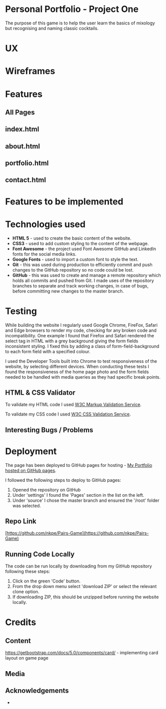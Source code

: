 
<!-- Criteria 

Write a README.md file for your project that explains what the project does and the value that it provides to its users. Attribute any code from other sources. Document all testing procedures and findings. -->

# Personal Portfolio - Project One
<!-- explains what the project does and the value that it provides to its users. -->

The purpose of this game is to help the user learn the basics of mixology but recognising and naming classic cocktails. 

# UX


# Wireframes
# Features
## All Pages
 

## index.html


## about.html


## portfolio.html

## contact.html


# Features to be implemented


# Technologies used
* **HTML 5** - used to create the basic content of the website.
* **CSS3** - used to add custom styling to the content of the webpage. 
* **Font Awesome** - the project used Font Awesome GitHub and LinkedIn fonts for the social media links.
* **Google Fonts** - used to import a custom font to style the text. 
* **Git** - this was used during production to efficiently commit and push changes to the GitHub repository so no code could be lost. 
* **GitHub** - this was used to create and manage a remote repository which holds all commits and pushed from Git. I made uses of the repository branches to separate and track working changes, in case of bugs, before committing new changes to the master branch.

# Testing
While building the website I regularly used Google Chrome, FireFox, Safari and Edge browsers to render my code, checking for any broken code and incompatibility. One example I found that Firefox and Safari rendered the select tag in HTML with a grey background giving the form fields inconsistent styling. I fixed this by adding a class of form-field-background to each form field with a specified colour. 

I used the Developer Tools built into Chrome to test responsiveness of the website, by selecting different devices. When conducting these tests I found the responsiveness of the home page photo and the form fields needed to be handled with media queries as they had specific break points.  

## HTML & CSS Validator   
To validate my HTML code I used [W3C Markup Validation Service](https://validator.w3.org/#validate_by_upload).

To validate my CSS code I used [W3C CSS Validation Service](https://jigsaw.w3.org/css-validator/#validate_by_upload).
## Interesting Bugs / Problems

# Deployment

The page has been deployed to GitHub pages for hosting - [My Portfolio hosted on GitHub pages](https://nkpe.github.io/Pairs-Game/).

I followed the following steps to deploy to GitHub pages: 

1. Opened the repository on GitHub
2. Under 'settings' I found the 'Pages' section in the list on the left. 
3. Under 'source' I chose the master branch and ensured the '/root' folder was selected. 


## Repo Link
[https://github.com/nkpe/Pairs-Game](https://github.com/nkpe/Pairs-Game)
## Running Code Locally
The code can be run locally by downloading from my GitHub repository following these steps: 

1. Click on the green 'Code' button.
2. From the drop down menu select 'download ZIP' or select the relevant clone option.
3. If downloading ZIP, this should be unzipped before running the website locally. 


# Credits

## Content

https://getbootstrap.com/docs/5.0/components/card/ - implementing card layout on game page

## Media
## Acknowledgements 
* 
